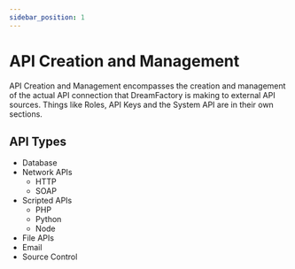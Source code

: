 ```yaml
---
sidebar_position: 1
---
```


# API Creation and Management

API Creation and Management encompasses the creation and management of the actual API connection that DreamFactory is making to external API sources. Things like Roles, API Keys and the System API are in their own sections. 

## API Types

- Database
- Network APIs
    - HTTP
    - SOAP
- Scripted APIs
    - PHP
    - Python
    - Node
- File APIs
- Email
- Source Control

